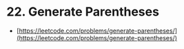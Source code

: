 # 22. Generate Parentheses

- [https://leetcode.com/problems/generate-parentheses/](https://leetcode.com/problems/generate-parentheses/)
